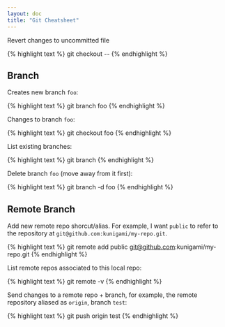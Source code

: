 ```yaml
---
layout: doc
title: "Git Cheatsheet"
---
```


Revert changes to uncommitted file

{% highlight text %}
git checkout -- <file>
{% endhighlight %}

## Branch

Creates new branch `foo`:

{% highlight text %}
git branch foo
{% endhighlight %}

Changes to branch `foo`:

{% highlight text %}
git checkout foo
{% endhighlight %}

List existing branches:

{% highlight text %}
git branch
{% endhighlight %}

Delete branch `foo` (move away from it first):

{% highlight text %}
git branch -d foo
{% endhighlight %}

## Remote Branch

Add new remote repo shorcut/alias. For example, I want `public` to refer to the repository at `git@github.com:kunigami/my-repo.git`.

{% highlight text %}
git remote add public git@github.com:kunigami/my-repo.git
{% endhighlight %}

List remote repos associated to this local repo:

{% highlight text %}
git remote -v
{% endhighlight %}

Send changes to a remote repo + branch, for example, the remote repository aliased as `origin`, branch `test`:

{% highlight text %}
git push origin test
{% endhighlight %}
